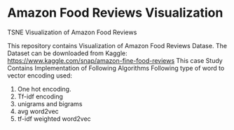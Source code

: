# Amazon Food Reviews Visualization
TSNE Visualization of Amazon Food Reviews

This repository contains Visualization of Amazon Food Reviews Datase. The Dataset can be downloaded from Kaggle: https://www.kaggle.com/snap/amazon-fine-food-reviews This case Study Contains Implementation of Following Algorithms
Following type of word to vector encoding used:

1. One hot encoding.
2. Tf-idf encoding
3. unigrams and bigrams
4. avg word2vec
5. tf-idf weighted word2vec
